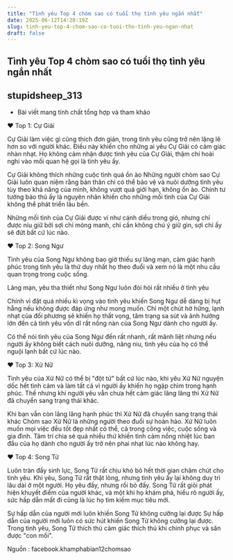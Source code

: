 ```yaml
---
title: "Tình yêu Top 4 chòm sao có tuổi thọ tình yêu ngắn nhất"
date: 2025-06-12T14:28:19Z
slug: tinh-yeu-top-4-chom-sao-co-tuoi-tho-tinh-yeu-ngan-nhat
draft: false
---
```


## Tình yêu Top 4 chòm sao có tuổi thọ tình yêu ngắn nhất

## stupidsheep_313

* Bài viết mang tính chất tổng hợp và tham khảo 

♥ Top 1: Cự Giải

Cự Giải làm việc gì cũng thích đơn giản, trong tình yêu cũng trở nên lặng lẽ hơn so với người khác. Điều này khiến cho những ai yêu Cự Giải có cảm giác nhàn nhạt. Họ không cảm nhận được tình yêu của Cự Giải, thậm chí hoài nghi vào mối quan hệ gọi là tình yêu ấy. 


Cự Giải không thích những cuộc tình quá ồn ào
Những người chòm sao Cự Giải luôn quan niệm rằng bản thân chỉ có thể bảo vệ và nuôi dưỡng tình yêu tùy theo khả năng của mình, không vượt quá giới hạn, không ồn ào. Chính tư tưởng bảo thủ ấy là nguyên nhân khiến cho những mối tình của Cự Giải không thể phát triển lâu bền.

Những mối tình của Cự Giải được ví như cánh diều trong gió, nhưng chỉ được níu giữ bởi sợi chỉ mỏng manh, chỉ cần không chú ý giữ gìn, sợi chỉ ấy sẽ đứt bất cứ lúc nào.

♥ Top 2: Song Ngư

Tình yêu của Song Ngư không bao giờ thiếu sự lãng mạn, cảm giác hạnh phúc trong tình yêu là thứ duy nhất họ theo đuổi và xem nó là một nhu cầu quan trọng trong cuộc sống. 


Lãng mạn, yêu tha thiết như Song Ngư luôn đòi hỏi rất nhiều ở tình yêu

Chính vì đặt quá nhiều kì vọng vào tình yêu khiến Song Ngư dễ dàng bị hụt hẫng nếu không được đáp ứng như mong muốn. Chỉ một chút hờ hững, lạnh nhạt của đối phương sẽ khiến họ thất vọng, tâm trạng sa sút và ảnh hưởng lớn đến cả tình yêu vốn dĩ rất nồng nàn của Song Ngư dành cho người ấy.

Có thể nói tình yêu của Song Ngư đến rất nhanh, rất mãnh liệt nhưng nếu người ấy không biết cách nuôi dưỡng, nâng niu, tình yêu của họ có thể nguội lạnh bất cứ lúc nào.

♥ Top 3: Xử Nữ

Tình yêu của Xử Nữ có thể bị "đột tử" bất cứ lúc nào, khi yêu Xử Nữ nguyện dốc hết tình cảm và làm tất cả vì người ấy khiến họ ngập chìm trong hạnh phúc. Thế nhưng khi người yêu vẫn chưa hết cảm giác lâng lâng thì Xử Nữ đã chuyển sang trạng thái khác. 


Khi bạn vẫn còn lâng lâng hạnh phúc thì Xử Nữ đã chuyển sang trạng thái khác
Chòm sao Xử Nữ là những người theo đuổi sự hoàn hảo. Xử Nữ luôn muốn mọi việc đều tốt đẹp nhất có thể, cả trong công việc, cuộc sống và gia đình. Tâm trí chia sẻ quá nhiều thứ khiến tình cảm nồng nhiệt lúc ban đầu của họ dành cho người ấy trở nên phai nhạt lúc nào không hay.

♥ Top 4: Song Tử

Luôn tràn đầy sinh lực, Song Tử rất chịu khó bỏ hết thời gian chăm chút cho tình yêu. Khi yêu, Song Tử rất thật lòng, nhưng tình yêu ấy lại không duy trì lâu dài ở một người. Họ yêu đấy, nhưng rồi bỏ đấy. Song Tử rất giỏi phát hiện khuyết điểm của người khác, và một khi họ khám phá, hiểu rõ người ấy, sức hấp dẫn mất đi cũng là lúc họ tìm kiếm mục tiêu mới. 


Sự hấp dẫn của người mới luôn khiến Song Tử không cưỡng lại được
Sự hấp dẫn của người mới luôn có sức hút khiến Song Tử không cưỡng lại được. Trong tình yêu, Song Tử thích thú cảm giác thích thú khi chinh phục và săn được "con mồi".
 

Nguồn : facebook.khamphabian12chomsao
